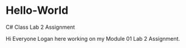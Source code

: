 # Hello-World
C# Class Lab 2 Assignment

Hi Everyone
Logan here working on my Module 01 Lab 2 Assignment.
